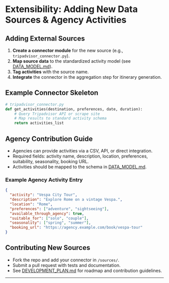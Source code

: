 # Extensibility: Adding New Data Sources & Agency Activities

## Adding External Sources

1. **Create a connector module** for the new source (e.g., `tripadvisor_connector.py`).
2. **Map source data** to the standardized activity model (see [DATA_MODEL.md](../DATA_MODEL.md)).
3. **Tag activities** with the source name.
4. **Integrate** the connector in the aggregation step for itinerary generation.

## Example Connector Skeleton

```python
# tripadvisor_connector.py
def get_activities(destination, preferences, date, duration):
    # Query Tripadvisor API or scrape site
    # Map results to standard activity schema
    return activities_list
```

## Agency Contribution Guide

- Agencies can provide activities via a CSV, API, or direct integration.
- Required fields: activity name, description, location, preferences, suitability, seasonality, booking URL.
- Activities should be mapped to the schema in [DATA_MODEL.md](../DATA_MODEL.md).

### Example Agency Activity Entry

```json
{
  "activity": "Vespa City Tour",
  "description": "Explore Rome on a vintage Vespa.",
  "location": "Rome",
  "preferences": ["adventure", "sightseeing"],
  "available_through_agency": true,
  "suitable_for": ["solo", "couple"],
  "seasonality": ["spring", "summer"],
  "booking_url": "https://agency.example.com/book/vespa-tour"
}
```

## Contributing New Sources

- Fork the repo and add your connector in `/sources/`.
- Submit a pull request with tests and documentation.
- See [DEVELOPMENT_PLAN.md](../DEVELOPMENT_PLAN.md) for roadmap and contribution guidelines.

---